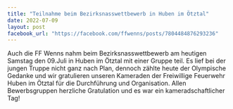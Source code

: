 ```yaml
---
title: "Teilnahme beim Bezirksnasswettbewerb in Huben im Ötztal"
date: 2022-07-09
layout: post
facebook_url: "https://facebook.com/ffwenns/posts/7804484876293236"
---
```


Auch die FF Wenns nahm beim Bezirksnasswettbewerb am heutigen Samstag den 09.Juli in Huben im Ötztal mit einer Gruppe teil. Es lief bei der jungen Truppe nicht ganz nach Plan, dennoch zählte heute der Olympische Gedanke und wir gratulieren unseren Kameraden der Freiwillige Feuerwehr Huben im Ötztal für die Durchführung und Organisation. Allen Bewerbsgruppen herzliche Gratulation und es war ein kameradschaftlicher Tag!